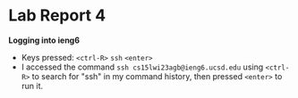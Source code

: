 # Lab Report 4

**Logging into ieng6**
* Keys pressed: `<ctrl-R>` `ssh` `<enter>`
* I accessed the command `ssh cs15lwi23agb@ieng6.ucsd.edu` using `<ctrl-R>` to search for "ssh" in my command history, then pressed `<enter>` to run it.
